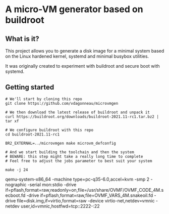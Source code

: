 # A micro-VM generator based on buildroot

## What is it?

This project allows you to generate a disk image for a minimal system based on the Linux hardened kernel, systemd and minimal busybox utilities.

It was originally created to experiment with buildroot and secure boot with systemd.

## Getting started

```
# We'll start by cloning this repo
git clone https://github.com/vdagonneau/microvmgen

# We then download the latest release of buildroot and unpack it
curl https://buildroot.org/downloads/buildroot-2021.11-rc1.tar.bz2 | tar xf

# We configure buildroot with this repo
cd buildroot-2021.11-rc1

BR2_EXTERNAL=../microvmgen make microvm_defconfig

# And we start building the toolchain and then the system
# BEWARE: this step might take a really long time to complete 
# Feel free to adjust the jobs parameter to best suit your system

make -j 24

```

qemu-system-x86_64 -machine type=pc-q35-6.0,accel=kvm -smp 2 -nographic -serial mon:stdio -drive if=pflash,format=raw,readonly=on,file=/usr/share/OVMF/OVMF_CODE_4M.secboot.fd -drive if=pflash,format=raw,file=OVMF_VARS_4M.snakeoil.fd -drive file=disk.img,if=virtio,format=raw -device virtio-net,netdev=vmnic -netdev user,id=vmnic,hostfwd=tcp::2222-:22
